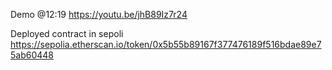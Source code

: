 
Demo @12:19
https://youtu.be/jhB89Iz7r24

Deployed contract in sepoli https://sepolia.etherscan.io/token/0x5b55b89167f377476189f516bdae89e75ab60448